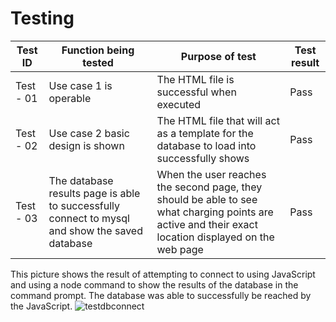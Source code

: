 # Testing
| Test ID | Function being tested | Purpose of test | Test result | 
| ------- | --------------------- | --------------- | ----------- |
| Test - 01 | Use case 1 is operable | The HTML file is successful when executed | Pass |
| Test - 02 | Use case 2 basic design is shown | The HTML file that will act as a template for the database to load into successfully shows | Pass |
| Test - 03 | The database results page is able to successfully connect to mysql and show the saved database | When the user reaches the second page, they should be able to see what charging points are active and their exact location displayed on the web page | Pass |

This picture shows the result of attempting to connect to using JavaScript and using a node command to show the results of the database in the command prompt. The database was able to successfully be reached by the JavaScript.
![testdbconnect](https://user-images.githubusercontent.com/83363471/118056637-33bbd400-b382-11eb-9e22-c9a4101180b5.PNG)
